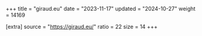 +++
title = "giraud.eu"
date = "2023-11-17"
updated = "2024-10-27"
weight = 14169

[extra]
source = "https://giraud.eu/"
ratio = 22
size = 14
+++
